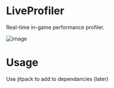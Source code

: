 # LiveProfiler
 Real-time in-game performance profiler.
 
![image](https://github.com/user-attachments/assets/b5de5b2d-3d2f-415f-9c49-37e671bfa9b0)
# Usage
 Use jitpack to add to dependancies (later)
